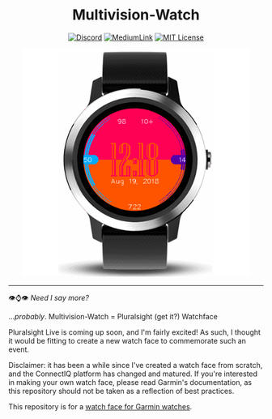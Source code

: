 <div align="center">

# Multivision-Watch

[![Discord](https://img.shields.io/discord/768637103402909716?label=Discord&style=flat-square)](https://discordapp.com/widget?id=768637103402909716&theme=dark) [![MediumLink](https://img.shields.io/badge/Read%20about%20me%20on%20-Medium-lightgrey?style=flat-square)][medium] [![MIT License](https://img.shields.io/dub/l/vibe-d.svg?style=flat-square)](https://github.com/JoshuaTheMiller/Multivision-Watch/blob/main/LICENSE) 

![Pluralsight Watchface Screenshot](https://github.com/JoshuaTheMiller/Multivision-Watch/blob/main/Store/Cover.png?raw=true)

</div>

---

👁⌚👁 *Need I say more?*

...*probably*. Multivision-Watch = Pluralsight (get it?) Watchface

Pluralsight Live is coming up soon, and I'm fairly excited! As such, I thought it would be fitting to create a new watch face to commemorate such an event. 

Disclaimer: it has been a while since I've created a watch face from scratch, and the ConnectIQ platform has changed and matured. If you're interested in making your own watch face, please read Garmin's documentation, as this repository should not be taken as a reflection of best practices.

This repository is for a [watch face for Garmin watches](https://apps.garmin.com/en-US/apps/e0a26568-1c87-44a6-99ed-2de2955dff07).

[medium]: https://medium.com/@JoshuaTheMiller/making-a-watchface-for-garmin-devices-8c3ce28cae08